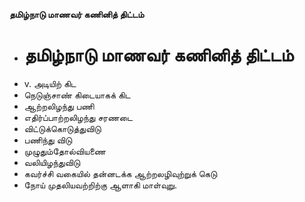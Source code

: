 **தமிழ்நாடு மாணவர் கணினித் திட்டம்**
- # தமிழ்நாடு மாணவர் கணினித் திட்டம்
- v. அடியிற் கிட
- நெடுஞ்சாண் கிடையாகக் கிட
-  ஆற்றலிழந்து பணி
- எதிர்ப்பாற்றலிழந்து  சரணடை
- விட்டுக்கொடுத்துவிடு
- பணிந்து விடு
- முழுதும்தோல்வியணை
-   வலியிழந்துவிடு
- கவர்ச்சி  வகையில் தன்னடக்க   ஆற்றலழிவுற்றுக் கெடு
- நோய் முதலியவற்றிற்கு ஆளாகி மாள்வுறு.

